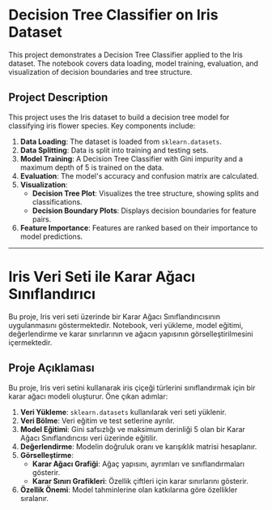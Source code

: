 # Decision Tree Classifier on Iris Dataset

This project demonstrates a Decision Tree Classifier applied to the Iris dataset. The notebook covers data loading, model training, evaluation, and visualization of decision boundaries and tree structure.

## Project Description

This project uses the Iris dataset to build a decision tree model for classifying iris flower species. Key components include:
1. **Data Loading**: The dataset is loaded from `sklearn.datasets`.
2. **Data Splitting**: Data is split into training and testing sets.
3. **Model Training**: A Decision Tree Classifier with Gini impurity and a maximum depth of 5 is trained on the data.
4. **Evaluation**: The model's accuracy and confusion matrix are calculated.
5. **Visualization**:
   - **Decision Tree Plot**: Visualizes the tree structure, showing splits and classifications.
   - **Decision Boundary Plots**: Displays decision boundaries for feature pairs.
6. **Feature Importance**: Features are ranked based on their importance to model predictions.

---

# Iris Veri Seti ile Karar Ağacı Sınıflandırıcı

Bu proje, Iris veri seti üzerinde bir Karar Ağacı Sınıflandırıcısının uygulanmasını göstermektedir. Notebook, veri yükleme, model eğitimi, değerlendirme ve karar sınırlarının ve ağacın yapısının görselleştirilmesini içermektedir.

## Proje Açıklaması

Bu proje, Iris veri setini kullanarak iris çiçeği türlerini sınıflandırmak için bir karar ağacı modeli oluşturur. Öne çıkan adımlar:
1. **Veri Yükleme**: `sklearn.datasets` kullanılarak veri seti yüklenir.
2. **Veri Bölme**: Veri eğitim ve test setlerine ayrılır.
3. **Model Eğitimi**: Gini safsızlığı ve maksimum derinliği 5 olan bir Karar Ağacı Sınıflandırıcısı veri üzerinde eğitilir.
4. **Değerlendirme**: Modelin doğruluk oranı ve karışıklık matrisi hesaplanır.
5. **Görselleştirme**:
   - **Karar Ağacı Grafiği**: Ağaç yapısını, ayrımları ve sınıflandırmaları gösterir.
   - **Karar Sınırı Grafikleri**: Özellik çiftleri için karar sınırlarını gösterir.
6. **Özellik Önemi**: Model tahminlerine olan katkılarına göre özellikler sıralanır.

